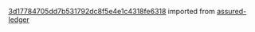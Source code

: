 [3d17784705dd7b531792dc8f5e4e1c4318fe6318](https://github.com/insolar/assured-ledger/commit/3d17784705dd7b531792dc8f5e4e1c4318fe6318) imported from [assured-ledger](https://github.com/insolar/assured-ledger)
